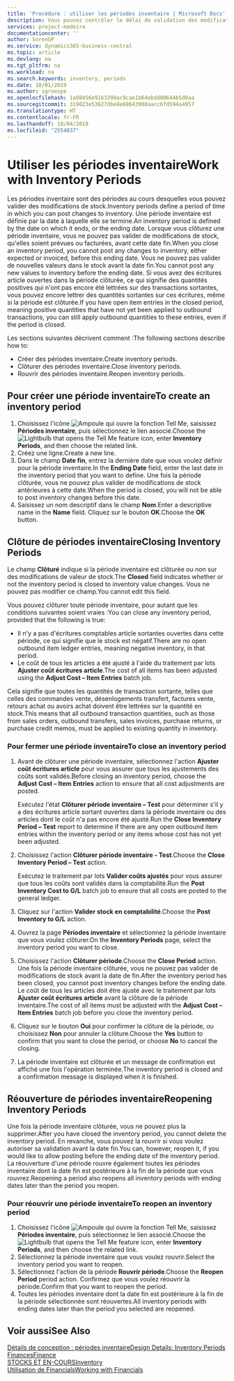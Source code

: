 ```yaml
---
title: 'Procédure : utiliser les périodes inventaire | Microsoft Docs'
description: Vous pouvez contrôler le délai de validation des modifications du stock en définissant des périodes inventaire.
services: project-madeira
documentationcenter: ''
author: SorenGP
ms.service: dynamics365-business-central
ms.topic: article
ms.devlang: na
ms.tgt_pltfrm: na
ms.workload: na
ms.search.keywords: inventory, periods
ms.date: 10/01/2019
ms.author: sgroespe
ms.openlocfilehash: 1a88456e91b3398ac9cae1b64ebdd80644b5d0aa
ms.sourcegitcommit: 319023e53627dbe8e68643908aacc6fd594a4957
ms.translationtype: HT
ms.contentlocale: fr-FR
ms.lasthandoff: 10/04/2019
ms.locfileid: "2554037"
---
```

# <a name="work-with-inventory-periods"></a><span data-ttu-id="46e8b-103">Utiliser les périodes inventaire</span><span class="sxs-lookup"><span data-stu-id="46e8b-103">Work with Inventory Periods</span></span>
<span data-ttu-id="46e8b-104">Les périodes inventaire sont des périodes au cours desquelles vous pouvez valider des modifications de stock.</span><span class="sxs-lookup"><span data-stu-id="46e8b-104">Inventory periods define a period of time in which you can post changes to inventory.</span></span> <span data-ttu-id="46e8b-105">Une période inventaire est définie par la date à laquelle elle se termine.</span><span class="sxs-lookup"><span data-stu-id="46e8b-105">An inventory period is defined by the date on which it ends, or the ending date.</span></span> <span data-ttu-id="46e8b-106">Lorsque vous clôturez une période inventaire, vous ne pouvez pas valider de modifications de stock, qu'elles soient prévues ou facturées, avant cette date fin.</span><span class="sxs-lookup"><span data-stu-id="46e8b-106">When you close an inventory period, you cannot post any changes to inventory, either expected or invoiced, before this ending date.</span></span> <span data-ttu-id="46e8b-107">Vous ne pouvez pas valider de nouvelles valeurs dans le stock avant la date fin.</span><span class="sxs-lookup"><span data-stu-id="46e8b-107">You cannot post any new values to inventory before the ending date.</span></span> <span data-ttu-id="46e8b-108">Si vous avez des écritures article ouvertes dans la période clôturée, ce qui signifie des quantités positives qui n'ont pas encore été lettrées sur des transactions sortantes, vous pouvez encore lettrer des quantités sortantes sur ces écritures, même si la période est clôturée.</span><span class="sxs-lookup"><span data-stu-id="46e8b-108">If you have open item entries in the closed period, meaning positive quantities that have not yet been applied to outbound transactions, you can still apply outbound quantities to these entries, even if the period is closed.</span></span>  

<span data-ttu-id="46e8b-109">Les sections suivantes décrivent comment :</span><span class="sxs-lookup"><span data-stu-id="46e8b-109">The following sections describe how to:</span></span>

* <span data-ttu-id="46e8b-110">Créer des périodes inventaire.</span><span class="sxs-lookup"><span data-stu-id="46e8b-110">Create inventory periods.</span></span>  
* <span data-ttu-id="46e8b-111">Clôturer des périodes inventaire.</span><span class="sxs-lookup"><span data-stu-id="46e8b-111">Close inventory periods.</span></span>  
* <span data-ttu-id="46e8b-112">Rouvrir des périodes inventaire.</span><span class="sxs-lookup"><span data-stu-id="46e8b-112">Reopen inventory periods.</span></span>  

## <a name="to-create-an-inventory-period"></a><span data-ttu-id="46e8b-113">Pour créer une période inventaire</span><span class="sxs-lookup"><span data-stu-id="46e8b-113">To create an inventory period</span></span>  
1. <span data-ttu-id="46e8b-114">Choisissez l'icône ![Ampoule qui ouvre la fonction Tell Me](media/ui-search/search_small.png "Dites-moi ce que vous voulez faire"), saisissez **Périodes inventaire**, puis sélectionnez le lien associé.</span><span class="sxs-lookup"><span data-stu-id="46e8b-114">Choose the ![Lightbulb that opens the Tell Me feature](media/ui-search/search_small.png "Tell me what you want to do") icon, enter **Inventory Periods**, and then choose the related link.</span></span>  
2. <span data-ttu-id="46e8b-115">Créez une ligne.</span><span class="sxs-lookup"><span data-stu-id="46e8b-115">Create a new line.</span></span>  
3. <span data-ttu-id="46e8b-116">Dans le champ **Date fin**, entrez la dernière date que vous voulez définir pour la période inventaire.</span><span class="sxs-lookup"><span data-stu-id="46e8b-116">In the **Ending Date** field, enter the last date in the inventory period that you want to define.</span></span> <span data-ttu-id="46e8b-117">Une fois la période clôturée, vous ne pouvez plus valider de modifications de stock antérieures à cette date.</span><span class="sxs-lookup"><span data-stu-id="46e8b-117">When the period is closed, you will not be able to post inventory changes before this date.</span></span>  
4. <span data-ttu-id="46e8b-118">Saisissez un nom descriptif dans le champ **Nom**.</span><span class="sxs-lookup"><span data-stu-id="46e8b-118">Enter a descriptive name in the **Name** field.</span></span> <span data-ttu-id="46e8b-119">Cliquez sur le bouton **OK**.</span><span class="sxs-lookup"><span data-stu-id="46e8b-119">Choose the **OK** button.</span></span>  

## <a name="closing-inventory-periods"></a><span data-ttu-id="46e8b-120">Clôture de périodes inventaire</span><span class="sxs-lookup"><span data-stu-id="46e8b-120">Closing Inventory Periods</span></span>  
<span data-ttu-id="46e8b-121">Le champ **Clôturé** indique si la période inventaire est clôturée ou non sur des modifications de valeur de stock.</span><span class="sxs-lookup"><span data-stu-id="46e8b-121">The **Closed** field indicates whether or not the inventory period is closed to inventory value changes.</span></span> <span data-ttu-id="46e8b-122">Vous ne pouvez pas modifier ce champ.</span><span class="sxs-lookup"><span data-stu-id="46e8b-122">You cannot edit this field.</span></span>  

<span data-ttu-id="46e8b-123">Vous pouvez clôturer toute période inventaire, pour autant que les conditions suivantes soient vraies :</span><span class="sxs-lookup"><span data-stu-id="46e8b-123">You can close any inventory period, provided that the following is true:</span></span>  

* <span data-ttu-id="46e8b-124">Il n'y a pas d'écritures comptables article sortantes ouvertes dans cette période, ce qui signifie que le stock est négatif.</span><span class="sxs-lookup"><span data-stu-id="46e8b-124">There are no open outbound item ledger entries, meaning negative inventory, in that period.</span></span>  
* <span data-ttu-id="46e8b-125">Le coût de tous les articles a été ajusté à l'aide du traitement par lots **Ajuster coût écritures article**.</span><span class="sxs-lookup"><span data-stu-id="46e8b-125">The cost of all items has been adjusted using the **Adjust Cost – Item Entries** batch job.</span></span>  

<span data-ttu-id="46e8b-126">Cela signifie que toutes les quantités de transaction sortante, telles que celles des commandes vente, désenlogements transfert, factures vente, retours achat ou avoirs achat doivent être lettrées sur la quantité en stock.</span><span class="sxs-lookup"><span data-stu-id="46e8b-126">This means that all outbound transaction quantities, such as those from sales orders, outbound transfers, sales invoices, purchase returns, or purchase credit memos, must be applied to existing quantity in inventory.</span></span>  

### <a name="to-close-an-inventory-period"></a><span data-ttu-id="46e8b-127">Pour fermer une période inventaire</span><span class="sxs-lookup"><span data-stu-id="46e8b-127">To close an inventory period</span></span>  
1. <span data-ttu-id="46e8b-128">Avant de clôturer une période inventaire, sélectionnez l'action **Ajuster coût écritures article** pour vous assurer que tous les ajustements des coûts sont validés.</span><span class="sxs-lookup"><span data-stu-id="46e8b-128">Before closing an inventory period, choose the **Adjust Cost – Item Entries** action to ensure that all cost adjustments are posted.</span></span>

     <span data-ttu-id="46e8b-129">Exécutez l'état **Clôturer période inventaire – Test** pour déterminer s'il y a des écritures article sortant ouvertes dans la période inventaire ou des articles dont le coût n'a pas encore été ajusté.</span><span class="sxs-lookup"><span data-stu-id="46e8b-129">Run the **Close Inventory Period – Test** report to determine if there are any open outbound item entries within the inventory period or any items whose cost has not yet been adjusted.</span></span>  
2. <span data-ttu-id="46e8b-130">Choisissez l'action **Clôturer période inventaire - Test**.</span><span class="sxs-lookup"><span data-stu-id="46e8b-130">Choose the **Close Inventory Period – Test** action.</span></span>  

     <span data-ttu-id="46e8b-131">Exécutez le traitement par lots **Valider coûts ajustés** pour vous assurer que tous les coûts sont validés dans la comptabilité.</span><span class="sxs-lookup"><span data-stu-id="46e8b-131">Run the **Post Inventory Cost to G/L** batch job to ensure that all costs are posted to the general ledger.</span></span>  
3. <span data-ttu-id="46e8b-132">Cliquez sur l'action **Valider stock en comptabilité**.</span><span class="sxs-lookup"><span data-stu-id="46e8b-132">Choose the **Post Inventory to G/L** action.</span></span>  
4. <span data-ttu-id="46e8b-133">Ouvrez la page **Périodes inventaire** et sélectionnez la période inventaire que vous voulez clôturer.</span><span class="sxs-lookup"><span data-stu-id="46e8b-133">On the **Inventory Periods** page, select the inventory period you want to close.</span></span>  
5. <span data-ttu-id="46e8b-134">Choisissez l'action **Clôturer période**.</span><span class="sxs-lookup"><span data-stu-id="46e8b-134">Choose the **Close Period** action.</span></span> <span data-ttu-id="46e8b-135">Une fois la période inventaire clôturée, vous ne pouvez pas valider de modifications de stock avant la date de fin.</span><span class="sxs-lookup"><span data-stu-id="46e8b-135">After the inventory period has been closed, you cannot post inventory changes before the ending date.</span></span> <span data-ttu-id="46e8b-136">Le coût de tous les articles doit être ajusté avec le traitement par lots **Ajuster coût écritures article** avant la clôture de la période inventaire.</span><span class="sxs-lookup"><span data-stu-id="46e8b-136">The cost of all items must be adjusted with the **Adjust Cost – Item Entries** batch job before you close the inventory period.</span></span>  
6. <span data-ttu-id="46e8b-137">Cliquez sur le bouton **Oui** pour confirmer la clôture de la période, ou choisissez **Non** pour annuler la clôture.</span><span class="sxs-lookup"><span data-stu-id="46e8b-137">Choose the **Yes** button to confirm that you want to close the period, or choose **No** to cancel the closing.</span></span>  
7. <span data-ttu-id="46e8b-138">La période inventaire est clôturée et un message de confirmation est affiché une fois l'opération terminée.</span><span class="sxs-lookup"><span data-stu-id="46e8b-138">The inventory period is closed and a confirmation message is displayed when it is finished.</span></span>  

## <a name="reopening-inventory-periods"></a><span data-ttu-id="46e8b-139">Réouverture de périodes inventaire</span><span class="sxs-lookup"><span data-stu-id="46e8b-139">Reopening Inventory Periods</span></span>  
<span data-ttu-id="46e8b-140">Une fois la période inventaire clôturée, vous ne pouvez plus la supprimer.</span><span class="sxs-lookup"><span data-stu-id="46e8b-140">After you have closed the inventory period, you cannot delete the inventory period.</span></span> <span data-ttu-id="46e8b-141">En revanche, vous pouvez la rouvrir si vous voulez autoriser sa validation avant la date fin.</span><span class="sxs-lookup"><span data-stu-id="46e8b-141">You can, however, reopen it, if you would like to allow posting before the ending date of the inventory period.</span></span> <span data-ttu-id="46e8b-142">La réouverture d'une période rouvre également toutes les périodes inventaire dont la date fin est postérieure à la fin de la période que vous rouvrez.</span><span class="sxs-lookup"><span data-stu-id="46e8b-142">Reopening a period also reopens all inventory periods with ending dates later than the period you reopen.</span></span>  

### <a name="to-reopen-an-inventory-period"></a><span data-ttu-id="46e8b-143">Pour réouvrir une période inventaire</span><span class="sxs-lookup"><span data-stu-id="46e8b-143">To reopen an inventory period</span></span>  
1. <span data-ttu-id="46e8b-144">Choisissez l'icône ![Ampoule qui ouvre la fonction Tell Me](media/ui-search/search_small.png "Dites-moi ce que vous voulez faire"), saisissez **Périodes inventaire**, puis sélectionnez le lien associé.</span><span class="sxs-lookup"><span data-stu-id="46e8b-144">Choose the ![Lightbulb that opens the Tell Me feature](media/ui-search/search_small.png "Tell me what you want to do") icon, enter **Inventory Periods**, and then choose the related link.</span></span>  
2. <span data-ttu-id="46e8b-145">Sélectionnez la période inventaire que vous voulez rouvrir.</span><span class="sxs-lookup"><span data-stu-id="46e8b-145">Select the inventory period you want to reopen.</span></span>  
3. <span data-ttu-id="46e8b-146">Sélectionnez l'action de la période **Rouvrir période**.</span><span class="sxs-lookup"><span data-stu-id="46e8b-146">Choose the **Reopen Period** period action.</span></span> <span data-ttu-id="46e8b-147">Confirmez que vous voulez réouvrir la période.</span><span class="sxs-lookup"><span data-stu-id="46e8b-147">Confirm that you want to reopen the period.</span></span>  
4. <span data-ttu-id="46e8b-148">Toutes les périodes inventaire dont la date fin est postérieure à la fin de la période sélectionnée sont réouvertes.</span><span class="sxs-lookup"><span data-stu-id="46e8b-148">All inventory periods with ending dates later than the period you selected are reopened.</span></span>  

## <a name="see-also"></a><span data-ttu-id="46e8b-149">Voir aussi</span><span class="sxs-lookup"><span data-stu-id="46e8b-149">See Also</span></span>  
[<span data-ttu-id="46e8b-150">Détails de conception : périodes inventaire</span><span class="sxs-lookup"><span data-stu-id="46e8b-150">Design Details: Inventory Periods</span></span>](design-details-inventory-periods.md)  
[<span data-ttu-id="46e8b-151">Finances</span><span class="sxs-lookup"><span data-stu-id="46e8b-151">Finance</span></span>](finance.md)  
[<span data-ttu-id="46e8b-152">STOCKS ET EN-COURS</span><span class="sxs-lookup"><span data-stu-id="46e8b-152">Inventory</span></span>](inventory-manage-inventory.md)  
[<span data-ttu-id="46e8b-153">Utilisation de Financials</span><span class="sxs-lookup"><span data-stu-id="46e8b-153">Working with Financials</span></span>](ui-work-product.md)
